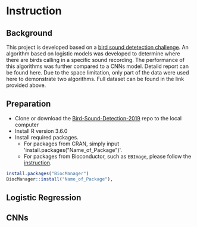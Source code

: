 # Instruction

## Background 
This project is developed based on a [bird sound detetection challenge](http://machine-listening.eecs.qmul.ac.uk/bird-audio-detection-challenge/). An algorithm based on logistic models was developed to determine where there are birds calling in a specific sound recording. The performance of this algorithms was further compared to a CNNs model. Detaild report can be found here. Due to the space limitation, only part of the data were used here to demonstrate two algorithms. Full dataset can be found in the link provided above. 

## Preparation
- Clone or download the [Bird-Sound-Detection-2019](https://github.com/SunnyTseng/Bird-Sound-Detection-2019) repo to the local computer
- Install R version 3.6.0
- Install required packages. 
  - For packages from CRAN, simply input 'install.packages("Name_of_Package")'. 
  - For packages from Bioconductor, such as `EBImage`, please follow the [instruction](https://www.bioconductor.org/packages/release/bioc/html/EBImage.html). 
```R
install.packages("BiocManager")
BiocManager::install("Name_of_Package"), 
```

## Logistic Regression

## CNNs

